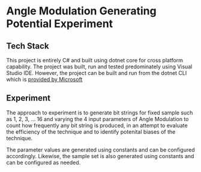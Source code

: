 # Angle Modulation Generating Potential Experiment

## Tech Stack

This project is entirely C# and built using dotnet core for cross platform capability. The project was built, run and tested predominately using Visual Studio IDE.
However, the project can be built and run from the dotnet CLI which is [provided by Microsoft](https://dotnet.microsoft.com/download)

## Experiment

The approach to experiment is to generate bit strings for fixed sample such as 1, 2, 3, ... 16 and varying the 4 input parameters of Angle Modulation to count how frequently any bit string is produced,
in an attempt to evaluate the efficiency of the technique and to identify potenital biases of the technique.

The parameter values are generated using constants and can be configured accordingly. Likewise, the sample set is also generated using constants and can be configured as needed.
